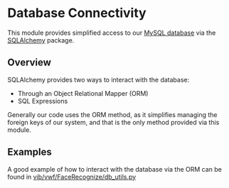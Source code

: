 Database Connectivity
=====================

This module provides simplified access to our [MySQL
database](../../schema/README.md) via the
[SQLAlchemy](http://www.sqlalchemy.org/) package.

Overview
--------

SQLAlchemy provides two ways to interact with the database:
* Through an Object Relational Mapper (ORM)
* SQL Expressions

Generally our code uses the ORM method, as it simplifies managing the
foreign keys of our system, and that is the only method provided via
this module.

Examples
--------

A good example of how to interact with the database via the ORM can be
found in [vib/vwf/FaceRecognize/db_utils.py](../vwf/FaceRecognize/db_utils.py)

